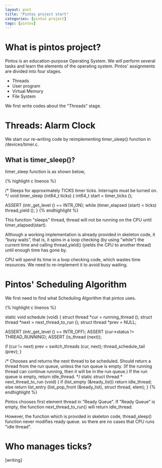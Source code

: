 ```yaml
---
layout: post
title: "Pintos project start"
categories: [pintos project]
tags: [pintos]
---
```


# What is pintos project?

Pintos is an education-purpose Operating System.
We will perform several tasks and learn the elements of the operating system.
Pintos' assignments are divided into four stages. 

* Threads
* User program
* Virtual Memory
* File System

We first write codes about the "Threads" stage.

# Threads: Alarm Clock

We start our re-writing code by reimplementing timer_sleep() function in /devices/timer.c.

## What is timer_sleep()?

timer_sleep function is as shown below,


{% highlight c linenos %}

/* Sleeps for approximately TICKS timer ticks.  Interrupts must
   be turned on. */
void
timer_sleep (int64_t ticks) 
{
  int64_t start = timer_ticks ();

  ASSERT (intr_get_level () == INTR_ON);
  while (timer_elapsed (start) < ticks) 
    thread_yield ();
}
{% endhighlight %}

This function "sleeps" thread, thread will not be running on the CPU until 
timer_elapsed(start).  

Although a working implementation is already provided in skeleton code, it “busy waits”, 
that is, it spins in a loop checking (by using "while") the current time
and calling thread_yield() (yields the CPU to another thread) until enough time has gone by.

CPU will spend its time in a loop checking code, which wastes time resources.
We need to re-implement it to avoid busy waiting.

# Pintos' Scheduling Algorithm

We first need to find what Scheduling Algorithm that pintos uses.



{% highlight c linenos %}

static void
schedule (void) 
{
  struct thread *cur = running_thread ();
  struct thread *next = next_thread_to_run ();
  struct thread *prev = NULL;

  ASSERT (intr_get_level () == INTR_OFF);
  ASSERT (cur->status != THREAD_RUNNING);
  ASSERT (is_thread (next));

  if (cur != next)
    prev = switch_threads (cur, next);
  thread_schedule_tail (prev);
}


/* Chooses and returns the next thread to be scheduled.  Should
   return a thread from the run queue, unless the run queue is
   empty.  (If the running thread can continue running, then it
   will be in the run queue.)  If the run queue is empty, return
   idle_thread. */
static struct thread *
next_thread_to_run (void) 
{
  if (list_empty (&ready_list))
    return idle_thread;
  else
    return list_entry (list_pop_front (&ready_list), struct thread, elem);
}
{% endhighlight %}

Pintos chooses first element thread in "Ready Queue".
If "Ready Queue" is empty, the function next_thread_to_run() will return idle_thread.

However, the function which is provided in skeleton code, thread_sleep() function never modifies ready queue. so there are no cases that CPU runs "idle thread".

# Who manages ticks?

[writing]







